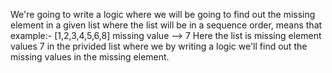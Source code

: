We're going to write a logic where we will be going to find out the missing element in a given list where the list will be in a sequence order,
means that example:- [1,2,3,4,5,6,8] 
                     missing value --> 7
                     Here the list is missing element values 7 in the privided list where we 
                     by writing a logic we'll find out the missing values in the missing element.

